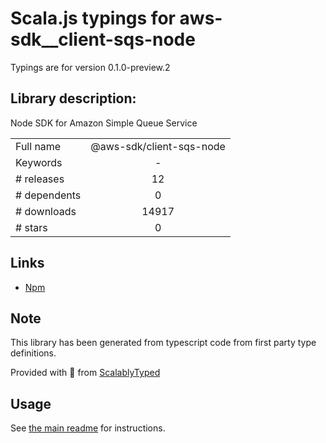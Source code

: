 
# Scala.js typings for aws-sdk__client-sqs-node

Typings are for version 0.1.0-preview.2

## Library description:
Node SDK for Amazon Simple Queue Service

|                    |                 |
| ------------------ | :-------------: |
| Full name          | @aws-sdk/client-sqs-node |
| Keywords           | - |
| # releases         | 12 |
| # dependents       | 0 |
| # downloads        | 14917 |
| # stars            | 0 |

## Links
- [Npm](https://www.npmjs.com/package/%40aws-sdk%2Fclient-sqs-node)
    


## Note
This library has been generated from typescript code from first party type definitions.

Provided with :purple_heart: from [ScalablyTyped](https://github.com/oyvindberg/ScalablyTyped)

## Usage
See [the main readme](../../readme.md) for instructions.


